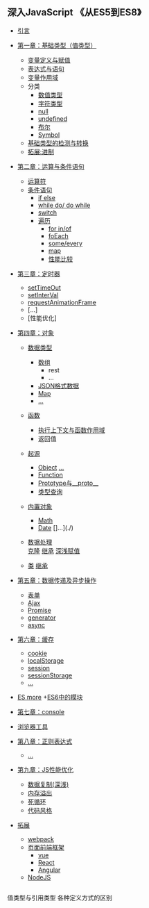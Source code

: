 ## 深入JavaScript 《从ES5到ES8》

* [引言](./)
* [第一章：基础类型（值类型）](./files/0100_基础类型.md)
   + [变量定义与赋值](./files/0101_变量定义与赋值.md) 
   + [表达式与语句](./files/0102_表达式与语句.md)
   + [变量作用域](./files/0103_变量作用域.md)
   + 分类
      * [数值类型](./files/010401_值类型.md)
      * [字符类型](./files/010402_字符类型.md)
      * [null](./files/010403_空类型与未定义类型.md)
      * [undefined](./files/010403_空类型与未定义类型.md)
      * [布尔](./files/010403_空类型与未定义类型.md)
      * [Symbol](./files/010404_Symbol.md)
    + [基础类型的检测与转换](./files/0105_基础类型的检测与转换.md)
    + [拓展:进制](./files/010405_进制.md)

* [第二章：运算与条件语句](./)
    + [运算符](./files/0201_运算符.md)
    + [条件语句](./files/0202_条件语句.md)
      * [if else](./)
      * [while do/ do while](./)
      * [switch](./)
      * [遍历](./)
        + [for in/of](./)
        + [foEach](./)
        + [some/every](./)
        + [map](./)
        + [性能比较](./)

* [第三章：定时器](./)  
    + [setTimeOut](./)
    + [setInterVal](./)
    + [requestAnimationFrame](./)
    + [...]
    + [性能优化]      

* [第四章：对象](./)
    + [数据类型](./)
      * [数组](./)
        + rest
        + ... 
      * [JSON格式数据](./)
      * [Map](./)
      * [...](./)

    + [函数](./)  
      * [执行上下文与函数作用域](./)
      * 返回值
    + [起源](./)
      * [Object](./)
        [...](./)
      * [Function](./)
      * [Prototype与__proto__](./)
      * [类型查询](./)  
    + [内置对象](./)
      * [Math](./)
      * [Date](./)
        []...](./)
    + [数据处理](./)   
      [克隆](./)
      [继承](./) 
      [深浅赋值](./)
    + [类](./)
      [继承](./)

* [第五章：数据传递及异步操作](./)
   + [表单](./)
   + [Ajax](./)
   + [Promise](./)
   + [generator](./)
   + [async](./)

* [第六章：缓存](./)
   + [cookie](./)
   + [localStorage](./) 
   + [session](./) 
   + [sessionStorage](./)   
   + [...](./)   

* [ES more](./)
  +[ES6中的模块](./)

* [第七章：console](./)

* [浏览器工具](./)

* [第八章：正则表达式](./)
   + [...](./)

* [第九章：JS性能优化](./)
  * [数据复制(深浅)](./)
  * [内存溢出](./)
  * [死循环](./)
  * [代码风格](./)

* [拓展](./)
  + [webpack](./)
  + [页面前端框架](./)
     * [vue](./)
     * [React](./)
     * [Angular](./)
  + [NodeJS](./)



  ```
值类型与引用类型
各种定义方式的区别
  ```




